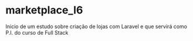 # marketplace_l6
Inicio de um estudo sobre criação de lojas com Laravel e que servirá como P.I. do curso de Full Stack


